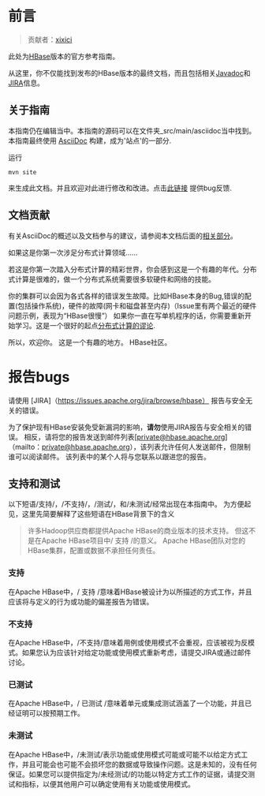 # 前言

> 贡献者：[xixici](https://github.com/xixici)

此处为[HBase](https://hbase.apache.org/)版本的官方参考指南。


从这里，你不仅能找到发布的HBase版本的最终文档，而且包括相关[Javadoc](https://hbase.apache.org/apidocs/index.html)和[JIRA](https://issues.apache.org/jira/browse/HBASE)信息。 

## 关于指南

本指南仍在编辑当中。本指南的源码可以在文件夹_src/main/asciidoc当中找到。本指南最终使用 [AsciiDoc](http://asciidoc.org/) 构建，成为'站点'的一部分. 

运行

```
mvn site
```

来生成此文档。并且欢迎对此进行修改和改进。点击[此链接](https://issues.apache.org/jira/secure/CreateIssueDetails!init.jspa?pid=12310753&issuetype=1&components=12312132&summary=SHORT+DESCRIPTION) 提供bug反馈.

## 文档贡献

有关AsciiDoc的概述以及文档参与的建议，请参阅本文档后面的[相关部分](#appendix_contributing_to_documentation)。

如果这是你第一次涉足分布式计算领域......

若这是你第一次踏入分布式计算的精彩世界，你会感到这是一个有趣的年代。分布式计算是很难的，做一个分布式系统需要很多软硬件和网络的技能。

你的集群可以会因为各式各样的错误发生故障。比如HBase本身的Bug,错误的配置(包括操作系统)，硬件的故障(网卡和磁盘甚至内存)（Issue里有两个最近的硬件问题示例，表现为“HBase很慢”） 如果你一直在写单机程序的话，你需要重新开始学习。这是一个很好的起点[分布式计算的谬论](http://en.wikipedia.org/wiki/Fallacies_of_Distributed_Computing).

所以，欢迎你。
这是一个有趣的地方。
HBase社区。


# 报告bugs

请使用 [JIRA]（https://issues.apache.org/jira/browse/hbase） 报告与安全无关的错误。


为了保护现有HBase安装免受新漏洞的影响，**请勿**使用JIRA报告与安全相关的错误。 相反，请将您的报告发送到邮件列表[private@hbase.apache.org]（mailto：private@hbase.apache.org），该列表允许任何人发送邮件，但限制谁可以阅读邮件。 该列表中的某个人将与您联系以跟进您的报告。

## 支持和测试

以下短语/支持/，/不支持/，/测试/，和/未测试/经常出现在本指南中。 为方便起见，这里先简要解释了这些短语在HBase背景下的含义

>许多Hadoop供应商都提供Apache HBase的商业版本的技术支持。 但这不是在Apache HBase项目中/ 支持 /的意义。 Apache HBase团队对您的HBase集群，配置或数据不承担任何责任。

### 支持

在Apache HBase中，/ 支持 /意味着HBase被设计为以所描述的方式工作，并且应该将与定义的行为或功能的偏差报告为错误。

### 不支持


在Apache HBase中，/不支持/意味着用例或使用模式不会重视，应该被视为反模式。如果您认为应该针对给定功能或使用模式重新考虑，请提交JIRA或通过邮件讨论。


### 已测试

在Apache HBase中，/ 已测试 /意味着单元或集成测试涵盖了一个功能，并且已经证明可以按预期工作。

### 未测试

在Apache HBase中，/未测试/表示功能或使用模式可能或可能不以给定方式工作，并且可能会也可能不会损坏您的数据或导致操作问题。这是未知的，没有任何保证。如果您可以提供指定为/未经测试/的功能以特定方式工作的证据，请提交测试和指标，以便其他用户可以确定使用有关功能或使用模式。